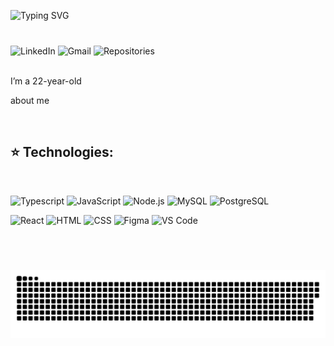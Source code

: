 ![Typing SVG](https://readme-typing-svg.herokuapp.com?font=Fira+Code&pause=1000&color=3DBBF7&background=FFFFFC00&width=435&lines=%F0%9F%92%99+Hi!%2C+My+name+is+Elizandra!)

###

<br>
  <!-- LinkedIn -->
  <a href="https://www.linkedin.com/in/elizandra-maria-a17551278/" style="text-decoration: none;">
    <img alt="LinkedIn" title="Connect with me on LinkedIn" 
         src="https://custom-icon-badges.demolab.com/badge/-LinkedIn-282A36?style=for-the-badge&logo=linkedin&logoColor=white&labelColor=4169E1" 
         style="height: 27px;" /></a>

  <!-- Gmail  -->
  <a href="" style="text-decoration: none;">
    <img alt="Gmail" title="Send me an email" 
         src="https://custom-icon-badges.demolab.com/badge/-Gmail-282A36?style=for-the-badge&logo=gmail&logoColor=white&labelColor=4169E1" 
         style="height: 27px;" /></a>

  <!-- GitHub Repositories Badge -->
  <a href="https://github.com/Elizandrxm" style="text-decoration: none;">
    <img alt="Repositories" title="See my repositories on GitHub" 
         src="https://custom-icon-badges.demolab.com/badge/-Repositories-282A36?style=for-the-badge&logo=repo&logoColor=white&labelColor=4169E1" 
         style="height: 27px;" /></a>
 
<br>
<br>
<p align="left"> 
  I’m a 22-year-old

about me 
</p>

<br>

<h2> ⭐ Technologies: </h2>

<br>

<img alt="Typescript" src="https://img.shields.io/badge/TypeScript-007ACC?style=for-the-badge&logo=typescript&logoColor=white" /> <img alt="JavaScript" src="https://img.shields.io/badge/JavaScript-F7DF1E?style=for-the-badge&logo=javascript&logoColor=black" /> <img alt="Node.js" src="https://img.shields.io/badge/Node.js-43853D?style=for-the-badge&logo=node.js&logoColor=white" /> <img alt="MySQL" src="https://img.shields.io/badge/MySQL-00000F?style=for-the-badge&logo=mysql&logoColor=white"> <img alt="PostgreSQL" src="https://img.shields.io/badge/PostgreSQL-316192?style=for-the-badge&logo=postgresql&logoColor=white" />

<img alt="React" src="https://img.shields.io/badge/React-20232A?style=for-the-badge&logo=react&logoColor=61DAFB" /> <img alt="HTML" src="https://img.shields.io/badge/HTML5-E34F26?style=for-the-badge&logo=html5&logoColor=white" /> <img alt="CSS" src="https://img.shields.io/badge/CSS3-1572B6?style=for-the-badge&logo=css3&logoColor=white" />  <img alt="Figma" src="https://img.shields.io/badge/Figma-F24E1E?style=for-the-badge&logo=figma&logoColor=white" /> <img alt="VS Code" src="https://img.shields.io/badge/Visual_Studio_Code-0078D4?style=for-the-badge&logo=visual%20studio%20code&logoColor=white" />  

<br>

###


<br clear="both">

<img src="https://raw.githubusercontent.com/elizandrxm/elizandrxm/output/snake.svg" alt="Snake animation" />

###
